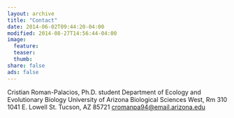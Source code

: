 ```yaml
---
layout: archive
title: "Contact"
date: 2014-06-02T09:44:20-04:00
modified: 2014-08-27T14:56:44-04:00
image:
  feature:
  teaser:
  thumb:
share: false
ads: false
---
```


Cristian Roman-Palacios, Ph.D. student
Department of Ecology and Evolutionary Biology 
University of Arizona
Biological Sciences West, Rm 310
1041 E. Lowell St. 
Tucson, AZ  85721
cromanpa94@email.arizona.edu
